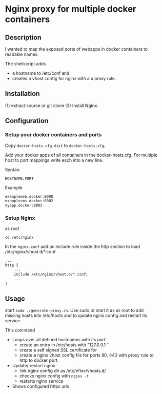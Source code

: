 # Nginx proxy for multiple docker containers

## Description

I wanted to map the exposed ports of webapps in docker containers to readable names.

The shellscript adds 

* a hostname to /etc/conf and 
* creates a vhost config for nginx with a a proxy rule.

## Installation

(1) extract source or git clone
(2) Install Nginx.

## Configuration

### Setup your docker containers and ports

Copy `docker-hosts.cfg.dist` to `docker-hosts.cfg`.

Add your docker apps of all containers in the docker-hosts.cfg.
For multiple host to port mappings write each into a new line.

Syntax:

`HOSTNAME:PORT`

Example

```txt
exampleweb.docker:8000
examplecms.docker:8002
myapp.docker:8003
```

### Setup Nginx

as root

`cd /etc/nginx`

In the `nginx.conf` add an include rule inside the http section to load /etc/nginx/vhost.d/*.conf.

```txt
...
http {
    ...
    include /etc/nginx/vhost.d/*.conf;
    ...
}
```

## Usage

start `sudo ./generate-proxy.sh`.
Use sudo or start it as as root to add missing hosts into /etc/hosts and to update nginx config and restart its service.

This command

* Loops over all defined hostnames with its port
  * create an entry in /etc/hosts with "127.0.0.1 <HOST>"
  * create a self signed SSL certificate for <HOST>
  * create a nginx vhost config file for ports 80, 443 with proxy rule to http to docker port.
* Update/ restart nginx
  * link nginx config dir as /etc/nfinx/vhosts.d/
  * checks nginx config with `nginx -t`
  * restarts nginx service
* Shows configured https urls
